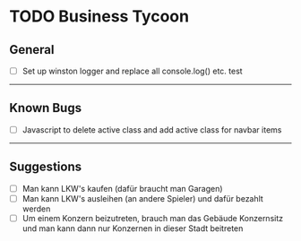 # TODO Business Tycoon

## General

- [ ] Set up winston logger and replace all console.log() etc. test

---

## Known Bugs

- [ ] Javascript to delete active class and add active class for navbar items

---

## Suggestions

- [ ] Man kann LKW's kaufen (dafür braucht man Garagen)
- [ ] Man kann LKW's ausleihen (an andere Spieler) und dafür bezahlt werden
- [ ] Um einem Konzern beizutreten, brauch man das Gebäude Konzernsitz und man kann dann nur Konzernen in dieser Stadt beitreten
